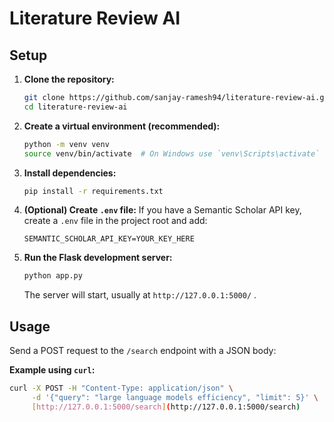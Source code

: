# Literature Review AI 


## Setup

1.  **Clone the repository:**
    ```bash
    git clone https://github.com/sanjay-ramesh94/literature-review-ai.git
    cd literature-review-ai
    ```

2.  **Create a virtual environment (recommended):**
    ```bash
    python -m venv venv
    source venv/bin/activate  # On Windows use `venv\Scripts\activate`
    ```

3.  **Install dependencies:**
    ```bash
    pip install -r requirements.txt
    ```

4.  **(Optional) Create `.env` file:**
    If you have a Semantic Scholar API key, create a `.env` file in the project root and add:
    ```
    SEMANTIC_SCHOLAR_API_KEY=YOUR_KEY_HERE
    ```

5.  **Run the Flask development server:**
    ```bash
    python app.py
    ```
    The server will start, usually at `http://127.0.0.1:5000/` .
## Usage

Send a POST request to the `/search` endpoint with a JSON body:

**Example using `curl`:**

```bash
curl -X POST -H "Content-Type: application/json" \
     -d '{"query": "large language models efficiency", "limit": 5}' \
     [http://127.0.0.1:5000/search](http://127.0.0.1:5000/search)
